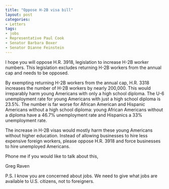 ```yaml
---
title: "Oppose H-2B visa bill"
layout: post
categories:
- Letters
tags:
- jobs
- Representative Paul Cook
- Senator Barbara Boxer
- Senator Dianne Feinstein
---
```


I hope you will oppose H.R. 3918, legislation to increase H-2B worker numbers. This legislation excludes returning H-2B workers from the annual cap and needs to be opposed.

By exempting returning H-2B workers from the annual cap, H.R. 3318 increases the number of H-2B workers by nearly 200,000. This would irreparably harm young Americans with only a high school diploma. The U-6 unemployment rate for young Americans with just a high school diploma is 23.5%. The number is far worse for African American and Hispanic Americans without a high school diploma: young African Americans without a diploma have a 46.7% unemployment rate and Hispanics a 33% unemployment rate.

The increase in H-2B visas would mostly harm these young Americans without higher education. Instead of allowing businesses to hire less expensive foreign workers, please oppose H.R. 3918 and force businesses to hire unemployed Americans.

Phone me if you would like to talk about this,

Greg Raven

P.S. I know you are concerned about jobs. We need to give what jobs are available to U.S. citizens, not to foreigners.